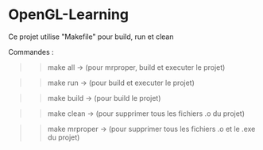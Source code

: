 # OpenGL-Learning

Ce projet utilise "Makefile" pour build, run et clean

Commandes :

>> make all         -> (pour mrproper, build et executer le projet)

>> make run         -> (pour build et executer le projet)

>> make build       -> (pour build le projet)

>> make clean       -> (pour supprimer tous les fichiers .o du projet)

>> make mrproper    -> (pour supprimer tous les fichiers .o et le .exe du projet)